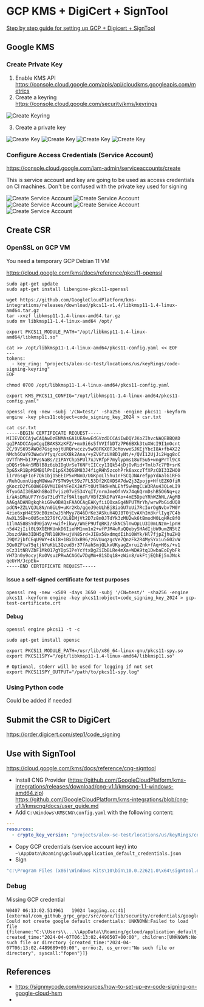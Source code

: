 # GCP KMS + DigiCert + SignTool
[Step by step guide for setting up GCP + Digicert + SignTool](DIGICERT_GCP_KMS.md)

## Google KMS
### Create Private Key

1. Enable KMS API https://console.cloud.google.com/apis/api/cloudkms.googleapis.com/metrics
2. Create a keyring https://console.cloud.google.com/security/kms/keyrings

![Create Keyring](./images/keyring-create.png)

3. Create a private key

![Create Key](./images/key-create-1.png)
![Create Key](./images/key-create-2.png)
![Create Key](./images/key-create-3.png)
![Create Key](./images/key-create-4-summary.png)

### Configure Access Credentials (Service Account)

https://console.cloud.google.com/iam-admin/serviceaccounts/create

This is service account and key are going to be used as access credentials on CI machines.
Don't be confused with the private key used for signing 

![Create Service Account](./images/sa-create-1.png)
![Create Service Account](./images/sa-create-2-roles.png)
![Create Service Account](./images/sa-create-3-manage-keys.png)
![Create Service Account](./images/sa-create-4-new-key.png)
![Create Service Account](./images/sa-create-5-new-key-json.png)

## Create CSR

### OpenSSL on GCP VM

You need a temporary GCP Debian 11 VM

https://cloud.google.com/kms/docs/reference/pkcs11-openssl

```
sudo apt-get update
sudo apt-get install libengine-pkcs11-openssl

wget https://github.com/GoogleCloudPlatform/kms-integrations/releases/download/pkcs11-v1.4/libkmsp11-1.4-linux-amd64.tar.gz
tar -xvzf libkmsp11-1.4-linux-amd64.tar.gz
sudo mv libkmsp11-1.4-linux-amd64 /opt/

export PKCS11_MODULE_PATH="/opt/libkmsp11-1.4-linux-amd64/libkmsp11.so"

cat >> /opt/libkmsp11-1.4-linux-amd64/pkcs11-config.yaml << EOF
---
tokens:
  - key_ring: "projects/alex-sc-test/locations/us/keyRings/code-signing-keyring"
EOF

chmod 0700 /opt/libkmsp11-1.4-linux-amd64/pkcs11-config.yaml

export KMS_PKCS11_CONFIG="/opt/libkmsp11-1.4-linux-amd64/pkcs11-config.yaml"

```

```
openssl req -new -subj '/CN=test/' -sha256 -engine pkcs11 -keyform engine -key pkcs11:object=code_signing_key_2024 > csr.txt
```

```
cat csr.txt
-----BEGIN CERTIFICATE REQUEST-----
MIIEVDCCAjwCAQAwDzENMAsGA1UEAwwEdGVzdDCCAiIwDQYJKoZIhvcNAQEBBQAD
ggIPADCCAgoCggIBAKSXzKFZ/+mx0i6s5fVVIfbDTz7P66BXk3tuXWcI9I1mOcnt
2C/9VS695AWOd7GsgnojtURQrwcczv5w08FKX0TJcMovweSJKEjYbcI8A+fb4X22
NMch6OaY93WwdvVfyq/coKX8k2Ana/+yZVGfzUX8D1yNt/+/QVI12UjJi2Hgq8cC
OVTfhM+bI7PysNaBs/z1PAYChp5PUl7xJVRfpF7mylypms18uT5u5+wngPrTl9cX
pDQSr9k4n5MBlB8z6ibIDgUrSeT6NFtIICcy1IQk54jDjOvRid+Tmlb7c7PB+srK
3pG5xR1BpMSMBQlPnI1pSX3QSBM83J4figRHh5zcohPrk6axczTfXPzCDI33ZHO0
iIrV6sqF1oF7Qk1bj15EEIP5xMNnD/UGKpoLl5hu1nFSCQJNArefppYdAalG1RFG
/RuhQuxnUiqqMGWwa7YSTW9yt59z7FL53Df2KOXDSA7dwZj3Zpojp+HftEZKOfiR
gKoczD2fG6OW6E6VMUI84hFeIXJAfFtOUtTHdHehLEhf5wHmgCLW3RAu43QLeLI9
RTyoGAI30EAKhGBoITvjiz07vE534YqIT/nrmJmeOfnVx74q6QrmDshB5O6Nq+qz
i/aAsDMaUF7YnSu73LdYTzf9AltqeR/VBfZ3kDPaYAo+4mE5DpeYRhWZhNL/AgMB
AAGgADANBgkqhkiG9w0BAQsFAAOCAgEAKyfiiQOxaGg4NPUTMrYh/wrwPbGidUQ8
pdCN+ZZLVQJL8N/n0iL9+uKr2Kb/ggeJ9eULhBj8iaGU7oUi7RcIorOgNvbv7M0Y
4zie6xpH4ES9cB0zmCwJ5hMyy7846DrKe3ASkuH4QJBT0jEvAXhIm3krlIyq7C4b
AwXL3SD+o0U5cm3276fC/DL8IMjVt2D7z8m0JTdYk3zMU2wk6tBmodM0LqHRc8fO
1IlmA58BSYd90jaV/+wif+ikwy/WnEP9UfqRKI/skNC5lnwOpLU3I0mLNzm+ipnH
n5d42jIil0L9XGEHKUnkD6IieHM1nm1n2+wfPJM4uRuQQebySHAdIjbW9umZN5tZ
JbszdAHe3IDH5g7Nl18KM+ujVN8Srd+JIBx58xdmqdIihi0WYk/Hl7fjpZjhuZHQ
J9QY2jbfCEqU9WY+4kI8+1BxIOxB96/z6VUuqzgcVe7QnzFk2R4MySYxiu5G02uW
3Qu0ZFtw75qtjNYuKbL3Qzud3r37fAahSmjQLkvUKyagZxruiZnk+fAq+H6s/+v1
oCz31tNRVZbF1Mk017gYDpSIPeYcYtxDgZiIbBLRe4mXa+WDA9tq1DwbaEoEybFk
YH73n0y9ocyjRoOVsuzPRwACAGCw7DgMm+81SDq18+zWin8/okFtjEQhEj5nJNok
qeUrM/JcpEk=
-----END CERTIFICATE REQUEST-----
```


#### Issue a self-signed certificate for test purposes
`openssl req -new -x509 -days 3650 -subj '/CN=test/' -sha256 -engine pkcs11 -keyform engine -key pkcs11:object=code_signing_key_2024 > gcp-test-certificate.crt`


#### Debug
`openssl engine pkcs11 -t -c`

```
sudo apt-get install opensc

export PKCS11_MODULE_PATH=/usr/lib/x86_64-linux-gnu/pkcs11-spy.so
export PKCS11SPY="/opt/libkmsp11-1.4-linux-amd64/libkmsp11.so"

# Optional, stderr will be used for logging if not set
export PKCS11SPY_OUTPUT="/path/to/pkcs11-spy.log"
```

### Using Python code
Could be added if needed

## Submit the CSR to DigiCert

https://order.digicert.com/step1/code_signing

## Use with SignTool

https://cloud.google.com/kms/docs/reference/cng-signtool

- Install CNG Provider (https://github.com/GoogleCloudPlatform/kms-integrations/releases/download/cng-v1.1/kmscng-1.1-windows-amd64.zip)  
  https://github.com/GoogleCloudPlatform/kms-integrations/blob/cng-v1.1/kmscng/docs/user_guide.md
- Add `C:\Windows\KMSCNG\config.yaml` with the following content:
```yaml
---
resources:
  - crypto_key_version: "projects/alex-sc-test/locations/us/keyRings/code-signing-keyring/code_signing_key_2024/cryptoKeyVersions/1"
```
- Copy GCP credentials (service account key) into `~\AppData\Roaming\gcloud\application_default_credentials.json`
- Sign
```bash
"c:\Program Files (x86)\Windows Kits\10\bin\10.0.22621.0\x64\signtool.exe" sign /v /debug /fd sha256 /t http://timestamp.digicert.com /f gcp-test-certificate.crt /csp "Google Cloud KMS Provider" /kc projects/alex-sc-test/locations/us/keyRings/code-signing-keyring/cryptoKeys/code_signing_key_2024/cryptoKeyVersions/1 d:\putty.exe
```

### Debug
Missing GCP credential
```
W0407 06:13:02.514961   19024 logging.cc:41] [external/com_github_grpc_grpc/src/core/lib/security/credentials/google_default/google_default_credentials.cc:412]: Could not create google default credentials: UNKNOWN:Failed to load file {filename:"C:\\Users\\...\\AppData\\Roaming/gcloud/application_default_credentials.json", created_time:"2024-04-07T06:13:02.4490507+00:00", children:[UNKNOWN:No such file or directory {created_time:"2024-04-07T06:13:02.4489689+00:00", errno:2, os_error:"No such file or directory", syscall:"fopen"}]}
```

## References
- https://signmycode.com/resources/how-to-set-up-ev-code-signing-on-google-cloud-hsm
- 